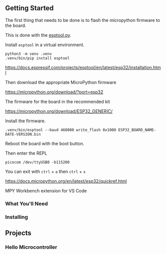 

## Getting Started

The first thing that needs to be done is to flash the micropython firmware to the board.

This is done with the [esptool.py]().

Install `esptool` in a virtual environment.

```
python3 -m venv .venv
.venv/bin/pip install esptool
```

https://docs.espressif.com/projects/esptool/en/latest/esp32/installation.html

Then download the appropriate MicroPython firmware

https://micropython.org/download/?port=esp32

The firmware for the board in the recommended kit

https://micropython.org/download/ESP32_GENERIC/

Install the firmware.

```
.venv/bin/esptool --baud 460800 write_flash 0x1000 ESP32_BOARD_NAME-DATE-VERSION.bin
```

Reboot the board with the boot button.

Then enter the REPL

```
picocom /dev/ttyUSB0 -b115200
```



You can exit with `ctrl` + `a` then `ctrl` + `x`



https://docs.micropython.org/en/latest/esp32/quickref.html


MPY Workbench extension for VS Code

### What You'll Need

### Installing


## Projects

### Hello Microcontroller

